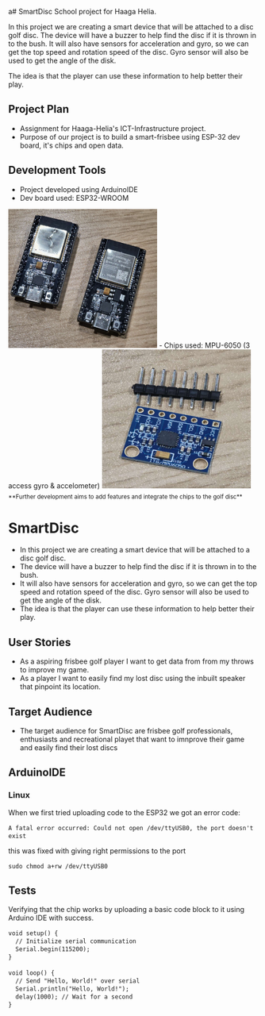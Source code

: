 a# SmartDisc
School project for Haaga Helia. 
  
In this project we are creating a smart device that will be attached to a disc golf disc. The device will have a buzzer to help find the disc if it is thrown in to the bush. It will also have sensors for acceleration and gyro, so we can get the top speed and rotation speed of the disc. Gyro sensor will also be used to get the angle of the disk.
  
The idea is that the player can use these information to help better their play.


## Project Plan

- Assignment for Haaga-Helia's ICT-Infrastructure project.
- Purpose of our project is to build a smart-frisbee using ESP-32 dev board, it's chips and open data.

## Development Tools

- Project developed using ArduinoIDE
- Dev board used: ESP32-WROOM  
<img src="/Pictures/ESP32.jpg" width= "300" height="280">
- Chips used: MPU-6050 (3 access gyro & accelometer)  
<img src="/Pictures/Gyro.jpg" width= "300" height="280">
<sub>**Further development aims to add features and integrate the chips to the golf disc**</sub>

# SmartDisc
  
- In this project we are creating a smart device that will be attached to a disc golf disc.
- The device will have a buzzer to help find the disc if it is thrown in to the bush.
- It will also have sensors for acceleration and gyro, so we can get the top speed and rotation speed of the disc. Gyro sensor will also be used to get the angle of the disk.
- The idea is that the player can use these information to help better their play.

## User Stories

- As a aspiring frisbee golf player I want to get data from from my throws to improve my game.
- As a player I want to easily find my lost disc using the inbuilt speaker that pinpoint its location.

## Target Audience

- The target audience for SmartDisc are frisbee golf professionals, enthusiasts and recreational playet that want to imnprove their game and easily find their lost discs

## ArduinoIDE
### Linux
When we first tried uploading code to the ESP32 we got an error code:
```
A fatal error occurred: Could not open /dev/ttyUSB0, the port doesn't exist
```
this was fixed with giving right permissions to the port
```
sudo chmod a+rw /dev/ttyUSB0
```

## Tests

Verifying that the chip works by uploading a basic code block to it using Arduino IDE with success.

```
void setup() {
  // Initialize serial communication
  Serial.begin(115200);
}

void loop() {
  // Send "Hello, World!" over serial
  Serial.println("Hello, World!");
  delay(1000); // Wait for a second
}
```
